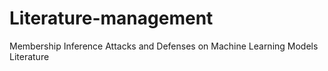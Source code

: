 # Literature-management
Membership Inference Attacks and Defenses on Machine Learning Models Literature
